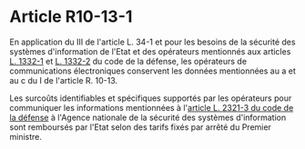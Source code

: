 # Article R10-13-1

En application du III de l'article L. 34-1 et pour les besoins de la sécurité des systèmes d'information de l'Etat et des opérateurs mentionnés aux articles [L. 1332-1][1] et [L. 1332-2][2] du code de la défense, les opérateurs de communications électroniques conservent les données mentionnées au a et au c du I de l'article R. 10-13.
  
   
Les surcoûts identifiables et spécifiques supportés par les opérateurs pour communiquer les informations mentionnées à l'[article L. 2321-3 du code de la défense][3] à l'Agence nationale de la sécurité des systèmes d'information sont remboursés par l'Etat selon des tarifs fixés par arrêté du Premier ministre.

 [1]: /affichCodeArticle.do?cidTexte=LEGITEXT000006071307&idArticle=LEGIARTI000006539687&dateTexte=&categorieLien=cid
 [2]: /affichCodeArticle.do?cidTexte=LEGITEXT000006071307&idArticle=LEGIARTI000006539689&dateTexte=&categorieLien=cid
 [3]: /affichCodeArticle.do?cidTexte=LEGITEXT000006071307&idArticle=LEGIARTI000028343125&dateTexte=&categorieLien=cid